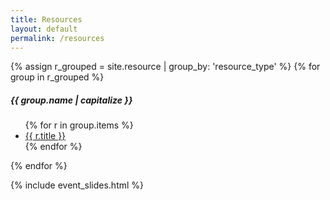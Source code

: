 ```yaml
---
title: Resources
layout: default
permalink: /resources
---
```


{% assign r_grouped = site.resource | group_by: 'resource_type' %}
{% for group in r_grouped %}
  <h5>{{ group.name | capitalize }}</h5>  
  <ul>
  {% for r in group.items %}
    <li>
      <a href="{{ r.url }}">
           {{ r.title }}
      </a>
    </li>
  {% endfor %}
  </ul>
{% endfor %}

{% include event_slides.html %}